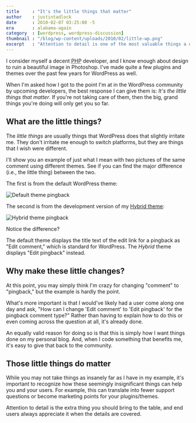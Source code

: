 ```yaml
---
title     : "It's the little things that matter"
author    : justintadlock
date      : 2010-02-07 03:25:00 -5
era       : alabama-again
category  : [wordpress, wordpress-discussion]
thumbnail : "/blog/wp-content/uploads/2010/02/little-wp.png"
excerpt   : "Attention to detail is one of the most valuable things a developer can do to stand out from the crowd."
---
```


I consider myself a decent <acronym title="Hypertext Preprocessor">PHP</acronym> developer, and I know enough about design to ruin a beautiful image in Photoshop.  I've made quite a few plugins and themes over the past few years for WordPress as well.

When I'm asked how I got to the point I'm at in the WordPress community by upcoming developers, the best response I can give them is:  <em>It's the little things that matter</em>.  If you're not taking care of them, then the big, grand things you're doing will only get you so far.

## What are the little things?

The <em>little things</em> are usually things that WordPress does that slightly irritate me.  They don't irritate me enough to switch platforms, but they are things that I wish were different.

I'll show you an example of just what I mean with two pictures of the same comment using different themes.  See if you can find the major difference (i.e., the little thing) between the two.

The first is from the default WordPress theme:

<img class="aligncenter" src="http://justintadlock.com/blog/wp-content/uploads/2010/02/default-pingback.png" alt="Default theme pingback" title="Pingback comment type from the Default WordPress theme" />

The second is from the development version of my <a href="http://themehybrid.com/themes/hybrid" title="Hybrid WordPress theme">Hybrid theme</a>:

<img class="aligncenter" src="http://justintadlock.com/blog/wp-content/uploads/2010/02/hybrid-pingback.png" alt="Hybrid theme pingback" title="Pingback comment type from the Hybrid WordPress theme" />

Notice the difference?

The default theme displays the title text of the edit link for a pingback as "Edit comment," which is standard for WordPress.  The <em>Hybrid</em> theme displays "Edit pingback" instead.

## Why make these little changes?

At this point, you may simply think I'm crazy for changing "comment" to "pingback," but the example is hardly the point.

What's more important is that I would've likely had a user come along one day and ask, "How can I change 'Edit comment' to 'Edit pingback' for the pingback comment type?"  Rather than having to explain how to do this or even coming across the question at all, it's already done.

An equally valid reason for doing so is that this is simply how I want things done on my personal blog.  And, when I code something that benefits me, it's easy to give that back to the community.

## Those little things do matter

While you may not take things as insanely far as I have in my example, it's important to recognize how these seemingly insignificant things can help you and your users.  For example, this can translate into fewer support questions or become marketing points for your plugins/themes.

Attention to detail is the extra thing you should bring to the table, and end users always appreciate it when the details are covered.
